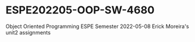 # ESPE202205-OOP-SW-4680
Object Oriented Programming ESPE Semester 2022-05-08
Erick Moreira's unit2 assignments
